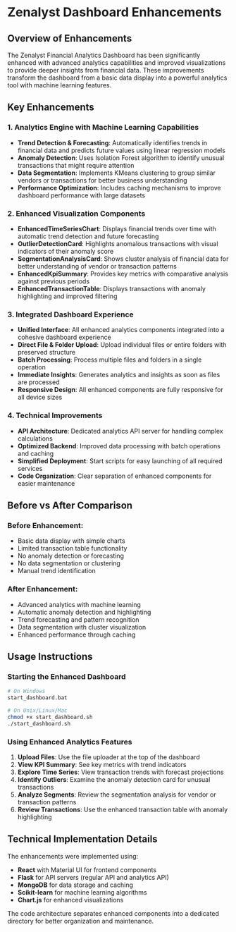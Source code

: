 # Zenalyst Dashboard Enhancements

## Overview of Enhancements

The Zenalyst Financial Analytics Dashboard has been significantly enhanced with advanced analytics capabilities and improved visualizations to provide deeper insights from financial data. These improvements transform the dashboard from a basic data display into a powerful analytics tool with machine learning features.

## Key Enhancements

### 1. Analytics Engine with Machine Learning Capabilities

- **Trend Detection & Forecasting**: Automatically identifies trends in financial data and predicts future values using linear regression models
- **Anomaly Detection**: Uses Isolation Forest algorithm to identify unusual transactions that might require attention
- **Data Segmentation**: Implements KMeans clustering to group similar vendors or transactions for better business understanding
- **Performance Optimization**: Includes caching mechanisms to improve dashboard performance with large datasets

### 2. Enhanced Visualization Components

- **EnhancedTimeSeriesChart**: Displays financial trends over time with automatic trend detection and future forecasting
- **OutlierDetectionCard**: Highlights anomalous transactions with visual indicators of their anomaly score
- **SegmentationAnalysisCard**: Shows cluster analysis of financial data for better understanding of vendor or transaction patterns
- **EnhancedKpiSummary**: Provides key metrics with comparative analysis against previous periods
- **EnhancedTransactionTable**: Displays transactions with anomaly highlighting and improved filtering

### 3. Integrated Dashboard Experience

- **Unified Interface**: All enhanced analytics components integrated into a cohesive dashboard experience
- **Direct File & Folder Upload**: Upload individual files or entire folders with preserved structure
- **Batch Processing**: Process multiple files and folders in a single operation
- **Immediate Insights**: Generates analytics and insights as soon as files are processed
- **Responsive Design**: All enhanced components are fully responsive for all device sizes

### 4. Technical Improvements

- **API Architecture**: Dedicated analytics API server for handling complex calculations
- **Optimized Backend**: Improved data processing with batch operations and caching
- **Simplified Deployment**: Start scripts for easy launching of all required services
- **Code Organization**: Clear separation of enhanced components for easier maintenance

## Before vs After Comparison

### Before Enhancement:
- Basic data display with simple charts
- Limited transaction table functionality
- No anomaly detection or forecasting
- No data segmentation or clustering
- Manual trend identification

### After Enhancement:
- Advanced analytics with machine learning
- Automatic anomaly detection and highlighting
- Trend forecasting and pattern recognition
- Data segmentation with cluster visualization
- Enhanced performance through caching

## Usage Instructions

### Starting the Enhanced Dashboard

```bash
# On Windows
start_dashboard.bat

# On Unix/Linux/Mac
chmod +x start_dashboard.sh
./start_dashboard.sh
```

### Using Enhanced Analytics Features

1. **Upload Files**: Use the file uploader at the top of the dashboard
2. **View KPI Summary**: See key metrics with trend indicators
3. **Explore Time Series**: View transaction trends with forecast projections
4. **Identify Outliers**: Examine the anomaly detection card for unusual transactions
5. **Analyze Segments**: Review the segmentation analysis for vendor or transaction patterns
6. **Review Transactions**: Use the enhanced transaction table with anomaly highlighting

## Technical Implementation Details

The enhancements were implemented using:

- **React** with Material UI for frontend components
- **Flask** for API servers (regular API and analytics API)
- **MongoDB** for data storage and caching
- **Scikit-learn** for machine learning algorithms
- **Chart.js** for enhanced visualizations

The code architecture separates enhanced components into a dedicated directory for better organization and maintenance.
